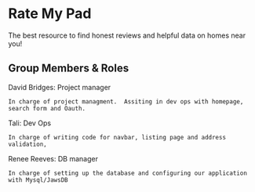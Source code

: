 # Rate My Pad 

The best resource to find honest reviews and helpful data on homes near you!

## Group Members & Roles

David Bridges: Project manager
```
In charge of project managment.  Assiting in dev ops with homepage, search form and Oauth.
```

Tali: Dev Ops
```
In charge of writing code for navbar, listing page and address validation, 
```

Renee Reeves: DB manager 
```
In charge of setting up the database and configuring our application with Mysql/JawsDB

```

